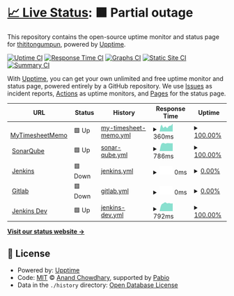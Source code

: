# [📈 Live Status](https://thititongumpun.github.io/uptime): <!--live status--> **🟧 Partial outage**

This repository contains the open-source uptime monitor and status page for [thititongumpun](thiti.wcydtt.co), powered by [Upptime](https://github.com/upptime/upptime).

[![Uptime CI](https://github.com/thititongumpun/uptime/workflows/Uptime%20CI/badge.svg)](https://github.com/thititongumpun/uptime/actions?query=workflow%3A%22Uptime+CI%22)
[![Response Time CI](https://github.com/thititongumpun/uptime/workflows/Response%20Time%20CI/badge.svg)](https://github.com/thititongumpun/uptime/actions?query=workflow%3A%22Response+Time+CI%22)
[![Graphs CI](https://github.com/thititongumpun/uptime/workflows/Graphs%20CI/badge.svg)](https://github.com/thititongumpun/uptime/actions?query=workflow%3A%22Graphs+CI%22)
[![Static Site CI](https://github.com/thititongumpun/uptime/workflows/Static%20Site%20CI/badge.svg)](https://github.com/thititongumpun/uptime/actions?query=workflow%3A%22Static+Site+CI%22)
[![Summary CI](https://github.com/thititongumpun/uptime/workflows/Summary%20CI/badge.svg)](https://github.com/thititongumpun/uptime/actions?query=workflow%3A%22Summary+CI%22)

With [Upptime](https://upptime.js.org), you can get your own unlimited and free uptime monitor and status page, powered entirely by a GitHub repository. We use [Issues](https://github.com/thititongumpun/uptime/issues) as incident reports, [Actions](https://github.com/thititongumpun/uptime/actions) as uptime monitors, and [Pages](https://thititongumpun.github.io/uptime) for the status page.

<!--start: status pages-->
<!-- This summary is generated by Upptime (https://github.com/upptime/upptime) -->
<!-- Do not edit this manually, your changes will be overwritten -->
<!-- prettier-ignore -->
| URL | Status | History | Response Time | Uptime |
| --- | ------ | ------- | ------------- | ------ |
| <img alt="" src="https://icons.duckduckgo.com/ip3/pwa.wcydtt.co.ico" height="13"> [MyTimesheetMemo](https://pwa.wcydtt.co) | 🟩 Up | [my-timesheet-memo.yml](https://github.com/thititongumpun/uptime/commits/HEAD/history/my-timesheet-memo.yml) | <details><summary><img alt="Response time graph" src="./graphs/my-timesheet-memo/response-time-week.png" height="20"> 360ms</summary><br><a href="https://uptime.wcydtt.co/history/my-timesheet-memo"><img alt="Response time 293" src="https://img.shields.io/endpoint?url=https%3A%2F%2Fraw.githubusercontent.com%2Fthititongumpun%2Fuptime%2FHEAD%2Fapi%2Fmy-timesheet-memo%2Fresponse-time.json"></a><br><a href="https://uptime.wcydtt.co/history/my-timesheet-memo"><img alt="24-hour response time 524" src="https://img.shields.io/endpoint?url=https%3A%2F%2Fraw.githubusercontent.com%2Fthititongumpun%2Fuptime%2FHEAD%2Fapi%2Fmy-timesheet-memo%2Fresponse-time-day.json"></a><br><a href="https://uptime.wcydtt.co/history/my-timesheet-memo"><img alt="7-day response time 360" src="https://img.shields.io/endpoint?url=https%3A%2F%2Fraw.githubusercontent.com%2Fthititongumpun%2Fuptime%2FHEAD%2Fapi%2Fmy-timesheet-memo%2Fresponse-time-week.json"></a><br><a href="https://uptime.wcydtt.co/history/my-timesheet-memo"><img alt="30-day response time 301" src="https://img.shields.io/endpoint?url=https%3A%2F%2Fraw.githubusercontent.com%2Fthititongumpun%2Fuptime%2FHEAD%2Fapi%2Fmy-timesheet-memo%2Fresponse-time-month.json"></a><br><a href="https://uptime.wcydtt.co/history/my-timesheet-memo"><img alt="1-year response time 293" src="https://img.shields.io/endpoint?url=https%3A%2F%2Fraw.githubusercontent.com%2Fthititongumpun%2Fuptime%2FHEAD%2Fapi%2Fmy-timesheet-memo%2Fresponse-time-year.json"></a></details> | <details><summary><a href="https://uptime.wcydtt.co/history/my-timesheet-memo">100.00%</a></summary><a href="https://uptime.wcydtt.co/history/my-timesheet-memo"><img alt="All-time uptime 99.99%" src="https://img.shields.io/endpoint?url=https%3A%2F%2Fraw.githubusercontent.com%2Fthititongumpun%2Fuptime%2FHEAD%2Fapi%2Fmy-timesheet-memo%2Fuptime.json"></a><br><a href="https://uptime.wcydtt.co/history/my-timesheet-memo"><img alt="24-hour uptime 100.00%" src="https://img.shields.io/endpoint?url=https%3A%2F%2Fraw.githubusercontent.com%2Fthititongumpun%2Fuptime%2FHEAD%2Fapi%2Fmy-timesheet-memo%2Fuptime-day.json"></a><br><a href="https://uptime.wcydtt.co/history/my-timesheet-memo"><img alt="7-day uptime 100.00%" src="https://img.shields.io/endpoint?url=https%3A%2F%2Fraw.githubusercontent.com%2Fthititongumpun%2Fuptime%2FHEAD%2Fapi%2Fmy-timesheet-memo%2Fuptime-week.json"></a><br><a href="https://uptime.wcydtt.co/history/my-timesheet-memo"><img alt="30-day uptime 100.00%" src="https://img.shields.io/endpoint?url=https%3A%2F%2Fraw.githubusercontent.com%2Fthititongumpun%2Fuptime%2FHEAD%2Fapi%2Fmy-timesheet-memo%2Fuptime-month.json"></a><br><a href="https://uptime.wcydtt.co/history/my-timesheet-memo"><img alt="1-year uptime 99.99%" src="https://img.shields.io/endpoint?url=https%3A%2F%2Fraw.githubusercontent.com%2Fthititongumpun%2Fuptime%2FHEAD%2Fapi%2Fmy-timesheet-memo%2Fuptime-year.json"></a></details>
| <img alt="" src="https://icons.duckduckgo.com/ip3/sonar.wcydtt.co.ico" height="13"> [SonarQube](https://sonar.wcydtt.co) | 🟩 Up | [sonar-qube.yml](https://github.com/thititongumpun/uptime/commits/HEAD/history/sonar-qube.yml) | <details><summary><img alt="Response time graph" src="./graphs/sonar-qube/response-time-week.png" height="20"> 786ms</summary><br><a href="https://uptime.wcydtt.co/history/sonar-qube"><img alt="Response time 765" src="https://img.shields.io/endpoint?url=https%3A%2F%2Fraw.githubusercontent.com%2Fthititongumpun%2Fuptime%2FHEAD%2Fapi%2Fsonar-qube%2Fresponse-time.json"></a><br><a href="https://uptime.wcydtt.co/history/sonar-qube"><img alt="24-hour response time 795" src="https://img.shields.io/endpoint?url=https%3A%2F%2Fraw.githubusercontent.com%2Fthititongumpun%2Fuptime%2FHEAD%2Fapi%2Fsonar-qube%2Fresponse-time-day.json"></a><br><a href="https://uptime.wcydtt.co/history/sonar-qube"><img alt="7-day response time 786" src="https://img.shields.io/endpoint?url=https%3A%2F%2Fraw.githubusercontent.com%2Fthititongumpun%2Fuptime%2FHEAD%2Fapi%2Fsonar-qube%2Fresponse-time-week.json"></a><br><a href="https://uptime.wcydtt.co/history/sonar-qube"><img alt="30-day response time 773" src="https://img.shields.io/endpoint?url=https%3A%2F%2Fraw.githubusercontent.com%2Fthititongumpun%2Fuptime%2FHEAD%2Fapi%2Fsonar-qube%2Fresponse-time-month.json"></a><br><a href="https://uptime.wcydtt.co/history/sonar-qube"><img alt="1-year response time 765" src="https://img.shields.io/endpoint?url=https%3A%2F%2Fraw.githubusercontent.com%2Fthititongumpun%2Fuptime%2FHEAD%2Fapi%2Fsonar-qube%2Fresponse-time-year.json"></a></details> | <details><summary><a href="https://uptime.wcydtt.co/history/sonar-qube">100.00%</a></summary><a href="https://uptime.wcydtt.co/history/sonar-qube"><img alt="All-time uptime 99.50%" src="https://img.shields.io/endpoint?url=https%3A%2F%2Fraw.githubusercontent.com%2Fthititongumpun%2Fuptime%2FHEAD%2Fapi%2Fsonar-qube%2Fuptime.json"></a><br><a href="https://uptime.wcydtt.co/history/sonar-qube"><img alt="24-hour uptime 100.00%" src="https://img.shields.io/endpoint?url=https%3A%2F%2Fraw.githubusercontent.com%2Fthititongumpun%2Fuptime%2FHEAD%2Fapi%2Fsonar-qube%2Fuptime-day.json"></a><br><a href="https://uptime.wcydtt.co/history/sonar-qube"><img alt="7-day uptime 100.00%" src="https://img.shields.io/endpoint?url=https%3A%2F%2Fraw.githubusercontent.com%2Fthititongumpun%2Fuptime%2FHEAD%2Fapi%2Fsonar-qube%2Fuptime-week.json"></a><br><a href="https://uptime.wcydtt.co/history/sonar-qube"><img alt="30-day uptime 100.00%" src="https://img.shields.io/endpoint?url=https%3A%2F%2Fraw.githubusercontent.com%2Fthititongumpun%2Fuptime%2FHEAD%2Fapi%2Fsonar-qube%2Fuptime-month.json"></a><br><a href="https://uptime.wcydtt.co/history/sonar-qube"><img alt="1-year uptime 99.50%" src="https://img.shields.io/endpoint?url=https%3A%2F%2Fraw.githubusercontent.com%2Fthititongumpun%2Fuptime%2FHEAD%2Fapi%2Fsonar-qube%2Fuptime-year.json"></a></details>
| <img alt="" src="https://icons.duckduckgo.com/ip3/jenkins.wcydtt.co.ico" height="13"> [Jenkins](https://jenkins.wcydtt.co/login) | 🟥 Down | [jenkins.yml](https://github.com/thititongumpun/uptime/commits/HEAD/history/jenkins.yml) | <details><summary><img alt="Response time graph" src="./graphs/jenkins/response-time-week.png" height="20"> 0ms</summary><br><a href="https://uptime.wcydtt.co/history/jenkins"><img alt="Response time 823" src="https://img.shields.io/endpoint?url=https%3A%2F%2Fraw.githubusercontent.com%2Fthititongumpun%2Fuptime%2FHEAD%2Fapi%2Fjenkins%2Fresponse-time.json"></a><br><a href="https://uptime.wcydtt.co/history/jenkins"><img alt="24-hour response time 0" src="https://img.shields.io/endpoint?url=https%3A%2F%2Fraw.githubusercontent.com%2Fthititongumpun%2Fuptime%2FHEAD%2Fapi%2Fjenkins%2Fresponse-time-day.json"></a><br><a href="https://uptime.wcydtt.co/history/jenkins"><img alt="7-day response time 0" src="https://img.shields.io/endpoint?url=https%3A%2F%2Fraw.githubusercontent.com%2Fthititongumpun%2Fuptime%2FHEAD%2Fapi%2Fjenkins%2Fresponse-time-week.json"></a><br><a href="https://uptime.wcydtt.co/history/jenkins"><img alt="30-day response time 0" src="https://img.shields.io/endpoint?url=https%3A%2F%2Fraw.githubusercontent.com%2Fthititongumpun%2Fuptime%2FHEAD%2Fapi%2Fjenkins%2Fresponse-time-month.json"></a><br><a href="https://uptime.wcydtt.co/history/jenkins"><img alt="1-year response time 823" src="https://img.shields.io/endpoint?url=https%3A%2F%2Fraw.githubusercontent.com%2Fthititongumpun%2Fuptime%2FHEAD%2Fapi%2Fjenkins%2Fresponse-time-year.json"></a></details> | <details><summary><a href="https://uptime.wcydtt.co/history/jenkins">0.00%</a></summary><a href="https://uptime.wcydtt.co/history/jenkins"><img alt="All-time uptime 32.51%" src="https://img.shields.io/endpoint?url=https%3A%2F%2Fraw.githubusercontent.com%2Fthititongumpun%2Fuptime%2FHEAD%2Fapi%2Fjenkins%2Fuptime.json"></a><br><a href="https://uptime.wcydtt.co/history/jenkins"><img alt="24-hour uptime 0.00%" src="https://img.shields.io/endpoint?url=https%3A%2F%2Fraw.githubusercontent.com%2Fthititongumpun%2Fuptime%2FHEAD%2Fapi%2Fjenkins%2Fuptime-day.json"></a><br><a href="https://uptime.wcydtt.co/history/jenkins"><img alt="7-day uptime 0.00%" src="https://img.shields.io/endpoint?url=https%3A%2F%2Fraw.githubusercontent.com%2Fthititongumpun%2Fuptime%2FHEAD%2Fapi%2Fjenkins%2Fuptime-week.json"></a><br><a href="https://uptime.wcydtt.co/history/jenkins"><img alt="30-day uptime 1.38%" src="https://img.shields.io/endpoint?url=https%3A%2F%2Fraw.githubusercontent.com%2Fthititongumpun%2Fuptime%2FHEAD%2Fapi%2Fjenkins%2Fuptime-month.json"></a><br><a href="https://uptime.wcydtt.co/history/jenkins"><img alt="1-year uptime 32.51%" src="https://img.shields.io/endpoint?url=https%3A%2F%2Fraw.githubusercontent.com%2Fthititongumpun%2Fuptime%2FHEAD%2Fapi%2Fjenkins%2Fuptime-year.json"></a></details>
| <img alt="" src="https://icons.duckduckgo.com/ip3/gitlab.wcydtt.co.ico" height="13"> [Gitlab](https://gitlab.wcydtt.co) | 🟥 Down | [gitlab.yml](https://github.com/thititongumpun/uptime/commits/HEAD/history/gitlab.yml) | <details><summary><img alt="Response time graph" src="./graphs/gitlab/response-time-week.png" height="20"> 0ms</summary><br><a href="https://uptime.wcydtt.co/history/gitlab"><img alt="Response time 1123" src="https://img.shields.io/endpoint?url=https%3A%2F%2Fraw.githubusercontent.com%2Fthititongumpun%2Fuptime%2FHEAD%2Fapi%2Fgitlab%2Fresponse-time.json"></a><br><a href="https://uptime.wcydtt.co/history/gitlab"><img alt="24-hour response time 0" src="https://img.shields.io/endpoint?url=https%3A%2F%2Fraw.githubusercontent.com%2Fthititongumpun%2Fuptime%2FHEAD%2Fapi%2Fgitlab%2Fresponse-time-day.json"></a><br><a href="https://uptime.wcydtt.co/history/gitlab"><img alt="7-day response time 0" src="https://img.shields.io/endpoint?url=https%3A%2F%2Fraw.githubusercontent.com%2Fthititongumpun%2Fuptime%2FHEAD%2Fapi%2Fgitlab%2Fresponse-time-week.json"></a><br><a href="https://uptime.wcydtt.co/history/gitlab"><img alt="30-day response time 0" src="https://img.shields.io/endpoint?url=https%3A%2F%2Fraw.githubusercontent.com%2Fthititongumpun%2Fuptime%2FHEAD%2Fapi%2Fgitlab%2Fresponse-time-month.json"></a><br><a href="https://uptime.wcydtt.co/history/gitlab"><img alt="1-year response time 1123" src="https://img.shields.io/endpoint?url=https%3A%2F%2Fraw.githubusercontent.com%2Fthititongumpun%2Fuptime%2FHEAD%2Fapi%2Fgitlab%2Fresponse-time-year.json"></a></details> | <details><summary><a href="https://uptime.wcydtt.co/history/gitlab">0.00%</a></summary><a href="https://uptime.wcydtt.co/history/gitlab"><img alt="All-time uptime 32.51%" src="https://img.shields.io/endpoint?url=https%3A%2F%2Fraw.githubusercontent.com%2Fthititongumpun%2Fuptime%2FHEAD%2Fapi%2Fgitlab%2Fuptime.json"></a><br><a href="https://uptime.wcydtt.co/history/gitlab"><img alt="24-hour uptime 0.00%" src="https://img.shields.io/endpoint?url=https%3A%2F%2Fraw.githubusercontent.com%2Fthititongumpun%2Fuptime%2FHEAD%2Fapi%2Fgitlab%2Fuptime-day.json"></a><br><a href="https://uptime.wcydtt.co/history/gitlab"><img alt="7-day uptime 0.00%" src="https://img.shields.io/endpoint?url=https%3A%2F%2Fraw.githubusercontent.com%2Fthititongumpun%2Fuptime%2FHEAD%2Fapi%2Fgitlab%2Fuptime-week.json"></a><br><a href="https://uptime.wcydtt.co/history/gitlab"><img alt="30-day uptime 1.38%" src="https://img.shields.io/endpoint?url=https%3A%2F%2Fraw.githubusercontent.com%2Fthititongumpun%2Fuptime%2FHEAD%2Fapi%2Fgitlab%2Fuptime-month.json"></a><br><a href="https://uptime.wcydtt.co/history/gitlab"><img alt="1-year uptime 32.51%" src="https://img.shields.io/endpoint?url=https%3A%2F%2Fraw.githubusercontent.com%2Fthititongumpun%2Fuptime%2FHEAD%2Fapi%2Fgitlab%2Fuptime-year.json"></a></details>
| <img alt="" src="https://icons.duckduckgo.com/ip3/jenkins-dev.wcydtt.co.ico" height="13"> [Jenkins Dev](https://jenkins-dev.wcydtt.co/login) | 🟩 Up | [jenkins-dev.yml](https://github.com/thititongumpun/uptime/commits/HEAD/history/jenkins-dev.yml) | <details><summary><img alt="Response time graph" src="./graphs/jenkins-dev/response-time-week.png" height="20"> 792ms</summary><br><a href="https://uptime.wcydtt.co/history/jenkins-dev"><img alt="Response time 761" src="https://img.shields.io/endpoint?url=https%3A%2F%2Fraw.githubusercontent.com%2Fthititongumpun%2Fuptime%2FHEAD%2Fapi%2Fjenkins-dev%2Fresponse-time.json"></a><br><a href="https://uptime.wcydtt.co/history/jenkins-dev"><img alt="24-hour response time 790" src="https://img.shields.io/endpoint?url=https%3A%2F%2Fraw.githubusercontent.com%2Fthititongumpun%2Fuptime%2FHEAD%2Fapi%2Fjenkins-dev%2Fresponse-time-day.json"></a><br><a href="https://uptime.wcydtt.co/history/jenkins-dev"><img alt="7-day response time 792" src="https://img.shields.io/endpoint?url=https%3A%2F%2Fraw.githubusercontent.com%2Fthititongumpun%2Fuptime%2FHEAD%2Fapi%2Fjenkins-dev%2Fresponse-time-week.json"></a><br><a href="https://uptime.wcydtt.co/history/jenkins-dev"><img alt="30-day response time 773" src="https://img.shields.io/endpoint?url=https%3A%2F%2Fraw.githubusercontent.com%2Fthititongumpun%2Fuptime%2FHEAD%2Fapi%2Fjenkins-dev%2Fresponse-time-month.json"></a><br><a href="https://uptime.wcydtt.co/history/jenkins-dev"><img alt="1-year response time 761" src="https://img.shields.io/endpoint?url=https%3A%2F%2Fraw.githubusercontent.com%2Fthititongumpun%2Fuptime%2FHEAD%2Fapi%2Fjenkins-dev%2Fresponse-time-year.json"></a></details> | <details><summary><a href="https://uptime.wcydtt.co/history/jenkins-dev">100.00%</a></summary><a href="https://uptime.wcydtt.co/history/jenkins-dev"><img alt="All-time uptime 99.50%" src="https://img.shields.io/endpoint?url=https%3A%2F%2Fraw.githubusercontent.com%2Fthititongumpun%2Fuptime%2FHEAD%2Fapi%2Fjenkins-dev%2Fuptime.json"></a><br><a href="https://uptime.wcydtt.co/history/jenkins-dev"><img alt="24-hour uptime 100.00%" src="https://img.shields.io/endpoint?url=https%3A%2F%2Fraw.githubusercontent.com%2Fthititongumpun%2Fuptime%2FHEAD%2Fapi%2Fjenkins-dev%2Fuptime-day.json"></a><br><a href="https://uptime.wcydtt.co/history/jenkins-dev"><img alt="7-day uptime 100.00%" src="https://img.shields.io/endpoint?url=https%3A%2F%2Fraw.githubusercontent.com%2Fthititongumpun%2Fuptime%2FHEAD%2Fapi%2Fjenkins-dev%2Fuptime-week.json"></a><br><a href="https://uptime.wcydtt.co/history/jenkins-dev"><img alt="30-day uptime 100.00%" src="https://img.shields.io/endpoint?url=https%3A%2F%2Fraw.githubusercontent.com%2Fthititongumpun%2Fuptime%2FHEAD%2Fapi%2Fjenkins-dev%2Fuptime-month.json"></a><br><a href="https://uptime.wcydtt.co/history/jenkins-dev"><img alt="1-year uptime 99.50%" src="https://img.shields.io/endpoint?url=https%3A%2F%2Fraw.githubusercontent.com%2Fthititongumpun%2Fuptime%2FHEAD%2Fapi%2Fjenkins-dev%2Fuptime-year.json"></a></details>

<!--end: status pages-->

[**Visit our status website →**](https://thititongumpun.github.io/uptime)

## 📄 License

- Powered by: [Upptime](https://github.com/upptime/upptime)
- Code: [MIT](./LICENSE) © [Anand Chowdhary](https://anandchowdhary.com), supported by [Pabio](https://pabio.com)
- Data in the `./history` directory: [Open Database License](https://opendatacommons.org/licenses/odbl/1-0/)
